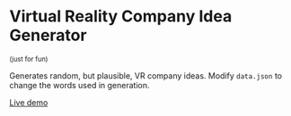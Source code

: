 # Virtual Reality Company Idea Generator

<sup>(just for fun)</sup>

Generates random, but plausible, VR company ideas. Modify `data.json` to change the words used in generation. 

[Live demo](http://jackbrookes.github.io/vr-company-idea-generator)